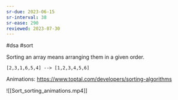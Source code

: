 ```yaml
---
sr-due: 2023-06-15
sr-interval: 38
sr-ease: 290
reviewed: 2023-07-30
---
```


#dsa #sort

Sorting an array means arranging them in a given order.

```
[2,3,1,6,5,4] --> [1,2,3,4,5,6]
```

Animations: https://www.toptal.com/developers/sorting-algorithms

![[Sort_sorting_animations.mp4]]
